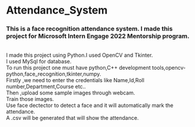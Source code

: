 # Attendance_System

<h3><b>This is a face recognition attendance system. I made this project for Microsoft Intern Engage 2022 Mentorship program.</b></h3>

<br>
I made this project using Python.I used OpenCV and Tkinter.
<br>
I used MySql for database.
<br>
To run this project one must have python,C++ development tools,opencv-python,face_recognition,tkinter,numpy.

<br>
Firstly ,we need to enter the credentials like Name,Id,Roll number,Department,Course etc..
<br>
Then ,upload some sample images through webcam.
<br>
Train those images.
<br>
Use face dectector to detect a face and it will automatically mark the attendance.
<br>
A .csv will be generated that will show the attendance.




